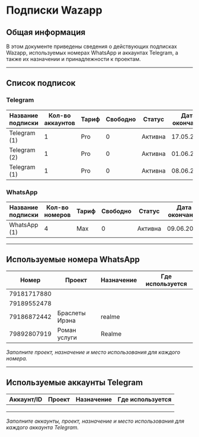 # Подписки Wazapp

## Общая информация

В этом документе приведены сведения о действующих подписках Wazapp, используемых номерах WhatsApp и аккаунтах Telegram, а также их назначении и принадлежности к проектам.

---

## Список подписок

### Telegram

| Название подписки | Кол-во аккаунтов | Тариф | Свободно | Статус   | Дата окончания | Автопродление |
|-------------------|------------------|-------|----------|----------|----------------|---------------|
| Telegram (1)      | 1                | Pro   | 0        | Активна  | 17.05.2025     |               |
| Telegram (2)      | 1                | Pro   | 0        | Активна  | 01.06.2025     | Да            |
| Telegram (1)      | 1                | Pro   | 0        | Активна  | 08.06.2025     | Да            |

### WhatsApp

| Название подписки | Кол-во номеров | Тариф | Свободно | Статус   | Дата окончания | Автопродление |
|-------------------|----------------|-------|----------|----------|----------------|---------------|
| WhatsApp (1)      | 4              | Max   | 0        | Активна  | 09.06.2025     | Да            |

---

## Используемые номера WhatsApp

| Номер         | Проект         | Назначение         | Где используется         |
|---------------|---------------|--------------------|--------------------------|
| 79181717880   |               |                    |                          |
| 79189552478   |               |                    |                          |
| 79186872442   | Браслеты Ирэна | realme             |                          |
| 79892807919   | Роман услуги   | Realme             |                          |

*Заполните проект, назначение и место использования для каждого номера.*

---

## Используемые аккаунты Telegram

| Аккаунт/ID    | Проект         | Назначение         | Где используется         |
|---------------|---------------|--------------------|--------------------------|
|               |               |                    |                          |
|               |               |                    |                          |
|               |               |                    |                          |

*Заполните аккаунты, проект, назначение и место использования для каждого аккаунта Telegram.* 